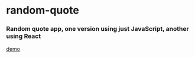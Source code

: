# random-quote
<h3>Random quote app, one version using just JavaScript, another using React</h3>
<a href=https://codepen.io/hsienhsiuliao/pen/gdZGbM>demo</a>
